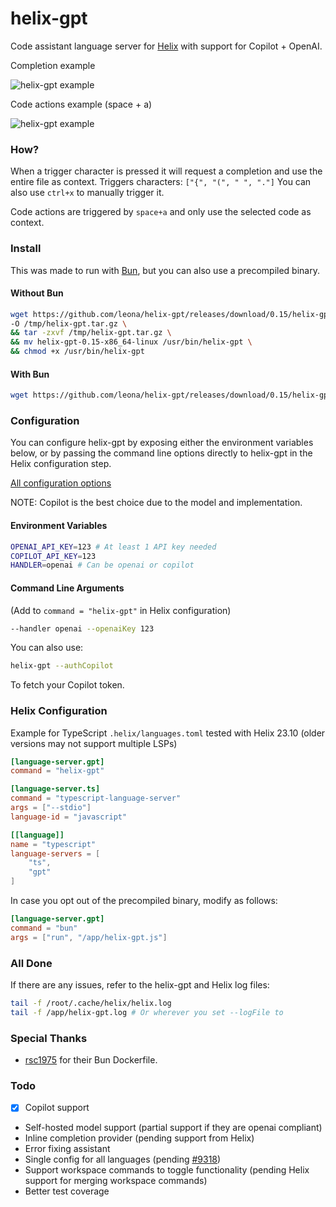 # helix-gpt

Code assistant language server for [Helix](https://github.com/helix-editor/helix) with support for Copilot + OpenAI.

Completion example

![helix-gpt example](https://github.com/leona/helix-gpt/raw/master/assets/example.gif)

Code actions example (space + a)

![helix-gpt example](https://github.com/leona/helix-gpt/raw/master/assets/example2.gif)

### How?

When a trigger character is pressed it will request a completion and use the entire file as context.
Triggers characters: `["{", "(", " ", "."]`
You can also use `ctrl+x` to manually trigger it.

Code actions are triggered by `space+a` and only use the selected code as context.

### Install

This was made to run with [Bun](https://bun.sh/), but you can also use a precompiled binary.

#### Without Bun

```bash
wget https://github.com/leona/helix-gpt/releases/download/0.15/helix-gpt-0.15-x86_64-linux.tar.gz \
-O /tmp/helix-gpt.tar.gz \
&& tar -zxvf /tmp/helix-gpt.tar.gz \
&& mv helix-gpt-0.15-x86_64-linux /usr/bin/helix-gpt \
&& chmod +x /usr/bin/helix-gpt
```

#### With Bun

```bash
wget https://github.com/leona/helix-gpt/releases/download/0.15/helix-gpt-0.15.js -O helix-gpt.js
```

### Configuration

You can configure helix-gpt by exposing either the environment variables below, or by passing the command line options directly to helix-gpt in the Helix configuration step.

[All configuration options](https://github.com/leona/helix-gpt/blob/master/src/config.ts)

NOTE: Copilot is the best choice due to the model and implementation.

#### Environment Variables

```bash
OPENAI_API_KEY=123 # At least 1 API key needed
COPILOT_API_KEY=123
HANDLER=openai # Can be openai or copilot
```

#### Command Line Arguments

(Add to `command = "helix-gpt"` in Helix configuration)

```bash
--handler openai --openaiKey 123
```

You can also use:

```bash
helix-gpt --authCopilot
```

To fetch your Copilot token.

### Helix Configuration

Example for TypeScript `.helix/languages.toml` tested with Helix 23.10 (older versions may not support multiple LSPs)

```toml
[language-server.gpt]
command = "helix-gpt"

[language-server.ts]
command = "typescript-language-server"
args = ["--stdio"]
language-id = "javascript"

[[language]]
name = "typescript"
language-servers = [
    "ts",
    "gpt"
]
```

In case you opt out of the precompiled binary, modify as follows:

```toml
[language-server.gpt]
command = "bun"
args = ["run", "/app/helix-gpt.js"]
```

### All Done

If there are any issues, refer to the helix-gpt and Helix log files:

```bash
tail -f /root/.cache/helix/helix.log
tail -f /app/helix-gpt.log # Or wherever you set --logFile to
```

### Special Thanks

- [rsc1975](https://github.com/rsc1975/bun-docker) for their Bun Dockerfile.

### Todo

- [x] Copilot support
- Self-hosted model support (partial support if they are openai compliant)
- Inline completion provider (pending support from Helix)
- Error fixing assistant
- Single config for all languages (pending [#9318](https://github.com/helix-editor/helix/pull/9318))
- Support workspace commands to toggle functionality (pending Helix support for merging workspace commands)
- Better test coverage
